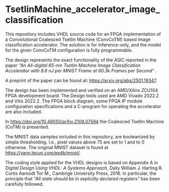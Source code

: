# TsetlinMachine_accelerator_image_classification
This repository includes VHDL source code for an FPGA implementation of a Convolutional Coalesced Tsetlin Machine (ConvCoTM) based image classification accelerator. The solution is for inference-only, and the model for the given ConvCoTM configuration is fully programmable.

The design represents the exact functionality of the ASIC reported in the paper  <i>"An All-digital 65-nm Tsetlin Machine Image Classification Accelerator with 8.6 nJ per MNIST Frame at 60.3k Frames per Second" </i>.

A preprint of the paper can be found at: https://arxiv.org/abs/2501.19347.

The design has been implemented and verified on an AMD/Xilinx ZCU104 FPGA development board. The Design tools used are AMD Vivado 2022.2 and Vitis 2022.2. The FPGA block diagram, some FPGA IP module configuration specifications and a C-program for operating the accelerator are also included.

In https://doi.org/10.48550/arXiv.2108.07594 the Coalesced Tsetlin Machine (CoTM) is presented.

The MNIST data samples included in this repository, are booleanized by simple thresholding. I.e., pixel values above 75 are set to 1 and to 0 otherwise. The original MNIST dataset is found at https://yann.lecun.com/exdb/mnist/.

The coding style applied for the VHDL designs is based on Appendix A in <i>Digital Design Using VHDL: A Systems Approach</i>, Dally William J. Harting R. Curtis Aamodt Tor M., Cambrige University Press, 2016. In particular, the principle that <i>"All state should be in explicitly declared registers"</i> has been carefully followed.